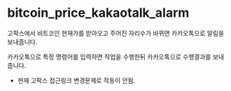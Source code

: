 # bitcoin_price_kakaotalk_alarm

고팍스에서 비트코인 현재가를 받아오고 주어진 자리수가 바뀌면 카카오톡으로 알림을 보내줍니다.

카카오톡으로 특정 명령어를 입력하면 작업을 수행한뒤 카카오톡으로 수행결과를 보내줍니다.

* 현재 고팍스 접근링크 변경문제로 작동이 안됨.
